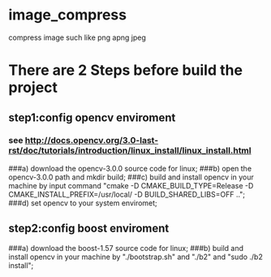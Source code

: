 # image_compress
compress image such like png apng jpeg

# There are 2 Steps before build the project

## step1:config opencv enviroment
### see http://docs.opencv.org/3.0-last-rst/doc/tutorials/introduction/linux_install/linux_install.html
###a) download the opencv-3.0.0 source code for linux;
###b) open the opencv-3.0.0 path and mkdir build;
###c) build and install opencv in your machine by input command "cmake -D CMAKE_BUILD_TYPE=Release -D CMAKE_INSTALL_PREFIX=/usr/local/ -D BUILD_SHARED_LIBS=OFF ..";
###d) set opencv to your system enviromet;

## step2:config boost enviroment
###a) download the boost-1.57 source code for linux;
###b) build and install opencv in your machine by "./bootstrap.sh" and "./b2" and "sudo ./b2 install";
